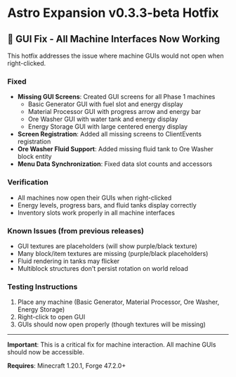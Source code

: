 # Astro Expansion v0.3.3-beta Hotfix

## 🔧 GUI Fix - All Machine Interfaces Now Working

This hotfix addresses the issue where machine GUIs would not open when right-clicked.

### Fixed
- **Missing GUI Screens**: Created GUI screens for all Phase 1 machines
  - Basic Generator GUI with fuel slot and energy display
  - Material Processor GUI with progress arrow and energy bar
  - Ore Washer GUI with water tank and energy display
  - Energy Storage GUI with large centered energy display
- **Screen Registration**: Added all missing screens to ClientEvents registration
- **Ore Washer Fluid Support**: Added missing fluid tank to Ore Washer block entity
- **Menu Data Synchronization**: Fixed data slot counts and accessors

### Verification
- All machines now open their GUIs when right-clicked
- Energy levels, progress bars, and fluid tanks display correctly
- Inventory slots work properly in all machine interfaces

### Known Issues (from previous releases)
- GUI textures are placeholders (will show purple/black texture)
- Many block/item textures are missing (purple/black placeholders)
- Fluid rendering in tanks may flicker
- Multiblock structures don't persist rotation on world reload

### Testing Instructions
1. Place any machine (Basic Generator, Material Processor, Ore Washer, Energy Storage)
2. Right-click to open GUI
3. GUIs should now open properly (though textures will be missing)

---

**Important**: This is a critical fix for machine interaction. All machine GUIs should now be accessible.

**Requires**: Minecraft 1.20.1, Forge 47.2.0+